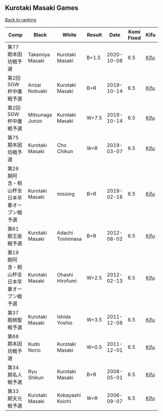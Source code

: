 ## Kurotaki Masaki Games

[Back to ranking](../../index.md)




| **Comp** | **Black** | **White** | **Result** | **Date** | **Komi Fixed** | **Kifu** | 
| --- | --- | --- | --- | --- | --- | --- |
| 第77期本因坊戦予選 | Takemiya Masaki | Kurotaki Masaki | B+1.5 | 2020-10-08 | 6.5 | [Kifu](https://kifudepot.net/kifucontents.php?id=zBMZJvovrOxMmDTrdiYuZQ%3D%3D) | 
| 第2回SGW杯中庸戦予選 | Anzai Nobuaki | Kurotaki Masaki | B+R | 2019-10-14 | 6.5 | [Kifu](https://kifudepot.net/kifucontents.php?id=FGJwY3E48wRkj7st%2BZlNfA%3D%3D) | 
| 第2回SGW杯中庸戦予選 | Mitsunaga Junzo | Kurotaki Masaki | W+7.5 | 2019-10-14 | 6.5 | [Kifu](https://kifudepot.net/kifucontents.php?id=wRSHY%2FK08CoAl9Ooxyh14w%3D%3D) | 
| 第75期本因坊戦予選 | Kurotaki Masaki | Cho Chikun | W+R | 2019-03-07 | 6.5 | [Kifu](https://kifudepot.net/kifucontents.php?id=o9Ta57b94BFs7EExzzj2dg%3D%3D) | 
| 第26期阿含・桐山杯全日本早碁オープン戦予選 | Kurotaki Masaki | missing | B+R | 2019-02-18 | 6.5 | [Kifu](https://kifudepot.net/kifucontents.php?id=LMxQun1LggaMssK%2BpwbsNg%3D%3D) | 
| 第61期王座戦予選 | Kurotaki Masaki | Adachi Toshimasa | B+R | 2012-08-02 | 6.5 | [Kifu](https://kifudepot.net/kifucontents.php?id=TFg092dge5qDlwC4zxSwQw%3D%3D) | 
| 第19期阿含・桐山杯全日本早碁オープン戦予選 | Kurotaki Masaki | Ohashi Hirofumi | W+2.5 | 2012-02-13 | 6.5 | [Kifu](https://kifudepot.net/kifucontents.php?id=uCGY4NiuAqvRVRkK5WZSEg%3D%3D) | 
| 第37期棋聖戦予選 | Kurotaki Masaki | Ishida Yoshio | W+3.5 | 2011-12-08 | 6.5 | [Kifu](https://kifudepot.net/kifucontents.php?id=ZCReK4AYW1%2F8DEBRiRd5aA%3D%3D) | 
| 第68期本因坊戦予選 | Kudo Norio | Kurotaki Masaki | W+0.5 | 2011-12-01 | 6.5 | [Kifu](https://kifudepot.net/kifucontents.php?id=qVchl96V9MA5zv2N0el2CA%3D%3D) | 
| 第34期名人戦予選 | Ryu Shikun | Kurotaki Masaki | B+R | 2008-05-01 | 6.5 | [Kifu](https://kifudepot.net/kifucontents.php?id=QHVZtcxRg6cVzwB5qh3XcQ%3D%3D) | 
| 第33期天元戦予選 | Kurotaki Masaki | Kobayashi Koichi | W+R | 2006-09-07 | 6.5 | [Kifu](https://kifudepot.net/kifucontents.php?id=8KrILo2Kua%2F8msNhOlAelg%3D%3D) |




